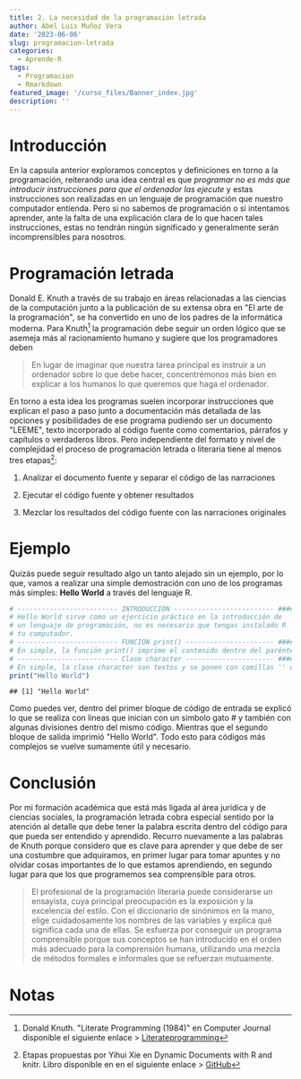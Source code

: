 ```yaml
---
title: 2. La necesidad de la programación letrada
author: Abel Luis Muñoz Vera
date: '2023-06-06'
slug: programacion-letrada
categories:
  - Aprende-R
tags:
  - Programacion
  - Rmarkdown
featured_image: '/curso_files/Banner_index.jpg'
description: ''
---
```


# Introducción

En la capsula anterior exploramos conceptos y definiciones en torno a la programación, reiterando una idea central es que *programar no es más que introducir instrucciones para que el ordenador las ejecute* y estas instrucciones son realizadas en un lenguaje de programación que nuestro computador entienda. Pero si no sabemos de programación o si intentamos aprender, ante la falta de una explicación clara de lo que hacen tales instrucciones, estas no tendrán ningún significado y generalmente serán incomprensibles para nosotros.

# Programación letrada

Donald E. Knuth a través de su trabajo en áreas relacionadas a las ciencias de la computación junto a la publicación de su extensa obra en "El arte de la programación", se ha convertido en uno de los padres de la informática moderna. Para Knuth[^1] la programación debe seguir un orden lógico que se asemeja más al racionamiento humano y sugiere que los programadores deben

[^1]: Donald Knuth. "Literate Programming (1984)" en Computer Journal disponible el siguiente enlace \> [Literateprogramming](http://www.literateprogramming.com/knuthweb.pdf)

> En lugar de imaginar que nuestra tarea principal es instruir a un ordenador sobre lo que debe hacer, concentrémonos más bien en explicar a los humanos lo que queremos que haga el ordenador.

En torno a esta idea los programas suelen incorporar instrucciones que explican el paso a paso junto a documentación más detallada de las opciones y posibilidades de ese programa pudiendo ser un documento "LEEME", texto incorporado al código fuente como comentarios, párrafos y capítulos o verdaderos libros. Pero independiente del formato y nivel de complejidad el proceso de programación letrada o literaria tiene al menos tres etapas[^2]:

[^2]: Etapas propuestas por Yihui Xie en Dynamic Documents with R and knitr. Libro disponible en en el siguiente enlace \> [GitHub](https://duhi23.github.io/Analisis-de-datos/Yihue.pdf)

1.  Analizar el documento fuente y separar el código de las narraciones

2.  Ejecutar el código fuente y obtener resultados

3.  Mezclar los resultados del código fuente con las narraciones originales

# Ejemplo

Quizás puede seguir resultado algo un tanto alejado sin un ejemplo, por lo que, vamos a realizar una simple demostración con uno de los programas más simples: **Hello World** a través del lenguaje R.


```r
# ------------------------- INTRODUCCION ------------------------- ####
# Hello World sirve como un ejercicio práctico en la introducción de 
# un lenguaje de programación, no es necesario que tengas instalado R
# tu computador.
# ------------------------- FUNCION print() ---------------------- ####
# En simple, la función print() imprime el contenido dentro del paréntesis
# ------------------------- Clase character ---------------------- ####
# En simple, la clase character son textos y se ponen con comillas '' o ""
print("Hello World")
```

```
## [1] "Hello World"
```

Como puedes ver, dentro del primer bloque de código de entrada se explicó lo que se realiza con lineas que inician con un símbolo gato \# y también con algunas divisiones dentro del mismo código. Mientras que el segundo bloque de salida imprimió "Hello World". Todo esto para códigos más complejos se vuelve sumamente útil y necesario.

# Conclusión

Por mi formación académica que está más ligada al área jurídica y de ciencias sociales, la programación letrada cobra especial sentido por la atención al detalle que debe tener la palabra escrita dentro del código para que pueda ser entendido y aprendido. Recurro nuevamente a las palabras de Knuth porque considero que es clave para aprender y que debe de ser una costumbre que adquiramos, en primer lugar para tomar apuntes y no olvidar cosas importantes de lo que estamos aprendiendo, en segundo lugar para que los que programemos sea comprensible para otros.

> El profesional de la programación literaria puede considerarse un ensayista, cuya principal preocupación es la exposición y la excelencia del estilo. Con el diccionario de sinónimos en la mano, elige cuidadosamente los nombres de las variables y explica qué significa cada una de ellas. Se esfuerza por conseguir un programa comprensible porque sus conceptos se han introducido en el orden más adecuado para la comprensión humana, utilizando una mezcla de métodos formales e informales que se refuerzan mutuamente.

# Notas
